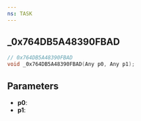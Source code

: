 ```yaml
---
ns: TASK
---
```

## _0x764DB5A48390FBAD

```c
// 0x764DB5A48390FBAD
void _0x764DB5A48390FBAD(Any p0, Any p1);
```

## Parameters
* **p0**:
* **p1**:
